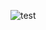 ![test](https://user-images.githubusercontent.com/103170697/196476115-e594e8f8-4152-4ea9-811c-4d823c719cb4.gif)
